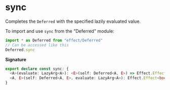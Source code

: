 # sync

Completes the `Deferred` with the specified lazily evaluated value.

To import and use `sync` from the "Deferred" module:

```ts
import * as Deferred from "effect/Deferred"
// Can be accessed like this
Deferred.sync
```

**Signature**

```ts
export declare const sync: {
  <A>(evaluate: LazyArg<A>): <E>(self: Deferred<A, E>) => Effect.Effect<boolean>
  <A, E>(self: Deferred<A, E>, evaluate: LazyArg<A>): Effect.Effect<boolean>
}
```
